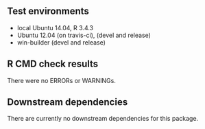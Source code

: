 ## Test environments
* local Ubuntu 14.04, R 3.4.3
* Ubuntu 12.04 (on travis-ci), (devel and release)
* win-builder (devel and release)
  
## R CMD check results
There were no ERRORs or WARNINGs. 

## Downstream dependencies
There are currently no downstream dependencies for this package.
